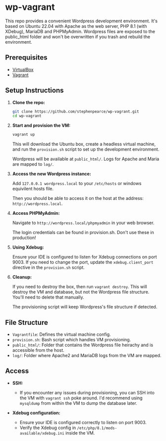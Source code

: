 # wp-vagrant

This repo provides a convenient Wordpress development environment. It's based on Ubuntu 22.04 with Apache as the web server, PHP 8.1 (with XDebug), MariaDB and PHPMyAdmin. Wordpress files are exposed to the public_html folder and won't be overwritten if you trash and rebuild the environment.


## Prerequisites

- [VirtualBox](https://www.virtualbox.org/wiki/Downloads)
- [Vagrant](https://www.vagrantup.com/downloads)


## Setup Instructions

1. **Clone the repo:**

    ```bash
    git clone https://github.com/stephenpearce/wp-vagrant.git
    cd wp-vagrant
    ```

2. **Start and provision the VM:**

    ```bash
    vagrant up
    ```

    This will download the Ubuntu box, create a headless virtual machine, and run the `provision.sh` script to set up the development environment.

    Wordpress will be available at `public_html/`. Logs for Apache and Maria are mapped to `log/`.


3. **Access the new Wordpress instance:**

    Add `127.0.0.1 wordpress.local` to your `/etc/hosts` or windows equivilent hosts file.

    Then you should be able to access it on the host at the address: `http://wordpress.local`.


4. **Access PHPMyAdmin:**

    Navigate to `http://wordpress.local/phpmyadmin` in your web browser.

    The login credentials can be found in provision.sh. Don't use these in production!


5. **Using Xdebug:**

    Ensure your IDE is configured to listen for Xdebug connections on port 9003. If you need to change the port, update the `xdebug.client_port` directive in the `provision.sh` script.


6. **Cleanup:**

    If you need to destroy the box, then run `vagrant destroy`. This will destroy the VM and database, but not the Wordpress file structure. You'll need to delete that manually.

    The provisioning script will keep Wordpress's file structure if detected.


## File Structure

- `Vagrantfile`: Defines the virtual machine config.
- `provision.sh`: Bash script which handles VM provisioning.
- `public_html/`: Folder that contains the Wordpress file heirachy and is accessible from the host.
- `log/`: Folder where Apache2 and MariaDB logs from the VM are mapped.


## Access

- **SSH:**
  - If you encounter any issues during provisioning, you can SSH into the VM with `vagrant ssh` poke around. I'd recommend using `mysqldump` from within the VM to dump the database later.

- **Xdebug configuration:**
  - Ensure your IDE is configured correctly to listen on port 9003.
  - Verify the Xdebug config in `/etc/php/8.1/mods-available/xdebug.ini` inside the VM.
